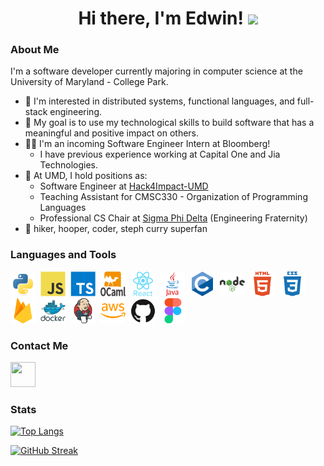 <div id="header" align="center">
  <h1> Hi there, I'm Edwin! <img src="https://media.giphy.com/media/hvRJCLFzcasrR4ia7z/giphy.gif" width="30px"/> </h1>
</div>

### About Me
I'm a software developer currently majoring in computer science at the University of Maryland - College Park.
- :eyes: I'm interested in distributed systems, functional languages, and full-stack engineering.
- :goal_net: My goal is to use my technological skills to build software that has a meaningful and positive impact on others.
- :man_technologist: I'm an incoming Software Engineer Intern at Bloomberg!
   - I have previous experience working at Capital One and Jia Technologies.
- :notebook: At UMD, I hold positions as:
   - Software Engineer at [Hack4Impact-UMD](https://umd.hack4impact.org/)
   - Teaching Assistant for CMSC330 - Organization of Programming Languages
   - Professional CS Chair at [Sigma Phi Delta](https://beta-iota.sigmaphidelta.org/) (Engineering Fraternity)
- :round_pushpin: hiker, hooper, coder, steph curry superfan

### Languages and Tools
<div>
  <img src="https://github.com/devicons/devicon/blob/master/icons/python/python-original.svg" title="Python" alt="Python" width="40" height="40"/>&nbsp;
  <img src="https://github.com/devicons/devicon/blob/master/icons/javascript/javascript-original.svg" title="JavaScript" alt="JavaScript" width="40" height="40"/>&nbsp;
  <img src="https://github.com/devicons/devicon/blob/master/icons/typescript/typescript-plain.svg" title="TypeScript" alt="TypeScript" width="40" height="40"/>&nbsp;
  <img src="https://github.com/devicons/devicon/blob/master/icons/ocaml/ocaml-original-wordmark.svg" title="OCaml" alt="OCaml" width="40" height="40"/>&nbsp;
  <img src="https://github.com/devicons/devicon/blob/master/icons/react/react-original-wordmark.svg" title="React" alt="React" width="40" height="40"/>&nbsp;
  <img src="https://github.com/devicons/devicon/blob/master/icons/java/java-original-wordmark.svg" title="Java" alt="Java" width="40" height="40"/>&nbsp;
  <img src="https://github.com/devicons/devicon/blob/master/icons/c/c-original.svg" title="C" alt="C" width="40" height="40"/>&nbsp;
  <img src="https://github.com/devicons/devicon/blob/master/icons/nodejs/nodejs-original-wordmark.svg" title="Node.js" alt="Node.js" width="40" height="40"/>&nbsp;
  <img src="https://github.com/devicons/devicon/blob/master/icons/html5/html5-plain-wordmark.svg" title="HTML5" alt="HTML5" width="40" height="40"/>&nbsp;
  <img src="https://github.com/devicons/devicon/blob/master/icons/css3/css3-plain-wordmark.svg" title="Css3" alt="Css3" width="40" height="40"/>&nbsp;
  <img src="https://github.com/devicons/devicon/blob/master/icons/firebase/firebase-original.svg" title="Firebase" alt="Firebase" width="40" height="40"/>&nbsp;
  <img src="https://github.com/devicons/devicon/blob/master/icons/docker/docker-original-wordmark.svg" title="Docker" alt="Docker" width="40" height="40"/>&nbsp;
  <img src="https://github.com/devicons/devicon/blob/master/icons/jenkins/jenkins-original.svg" title="Jenkins" alt="Jenkins" width="40" height="40"/>&nbsp;
  <img src="https://github.com/devicons/devicon/blob/master/icons/amazonwebservices/amazonwebservices-plain-wordmark.svg" title="AWS" alt="AWS" width="40" height="40"/>&nbsp;
  <img src="https://github.com/devicons/devicon/blob/master/icons/github/github-original.svg" title="GitHub" alt="GitHub" width="40" height="40"/>&nbsp;
  <img src="https://github.com/devicons/devicon/blob/master/icons/figma/figma-original.svg" title="Figma" alt="Figma" width="40" height="40"/>&nbsp;
</div>

### Contact Me
<a href="https://www.linkedin.com/in/edwin-pavlovsky/"><img src="https://www.vectorlogo.zone/logos/linkedin/linkedin-icon.svg" width="40" height="40"/></a>

### Stats
[![Top Langs](https://github-readme-stats.vercel.app/api/top-langs/?username=edwinpav&layout=compact&count_private=true)](https://github.com/anuraghazra/github-readme-stats)

[![GitHub Streak](http://github-readme-streak-stats.herokuapp.com?user=edwinpav&theme=dracula)](https://git.io/streak-stats)
<!-- ![Edwin's GitHub stats](https://github-readme-stats.vercel.app/api?username=edwinpav&count_private=true&show_icons=true&theme=dracula) -->

<!--
**edwinpav/edwinpav** is a ✨ _special_ ✨ repository because its `README.md` (this file) appears on your GitHub profile.

Here are some ideas to get you started:

- 🔭 I’m currently working on ...
- 🌱 I’m currently learning ...
- 👯 I’m looking to collaborate on ...
- 🤔 I’m looking for help with ...
- 💬 Ask me about ...
- 📫 How to reach me: ...
- 😄 Pronouns: ...
- ⚡ Fun fact: ...
-->
